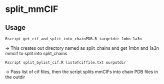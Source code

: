 # split_mmCIF
## Usage

```Rscript get_cif_and_split_into_chainPDB.R targetdir 1mbn 1a3n ```

-> This creates out directory named as split_chains and get 1mbn and 1a3n mmcif to split into split_chains

```Rscript split_bylist_cif.R listofciffile.txt ourputdir  ```

-> Pass list of cif files, then the script splits mmCIFs into chain PDB files in the outdir 
